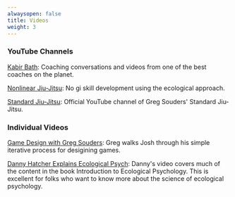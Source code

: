 ```yaml
---
alwaysopen: false
title: Videos
weight: 3
---
```


### YouTube Channels

[Kabir Bath](https://www.youtube.com/@KabirBath): Coaching conversations and videos from one of the best coaches on the planet.

[Nonlinear Jiu-Jitsu](https://www.youtube.com/channel/UCVEyU7jpLwrrkIXahdRW5tQ): No gi skill development using the ecological approach.

[Standard Jiu-Jitsu](https://www.youtube.com/@standardjiu-jitsu6031): Official YouTube channel of Greg Souders' Standard Jiu-Jitsu.

### Individual Videos

[Game Design with Greg Souders](https://youtu.be/Tz11q_hZ4JU?si=yu9uXpTSH17jgtfR): Greg walks Josh through his simple iterative process for desigining games.

[Danny Hatcher Explains Ecological Psych](https://youtu.be/Q1lbOr5UPPg): Danny's video covers much of the content in the book Introduction to Ecological Psychology. This is excellent for folks who want to know more about the science of ecological psychology.
